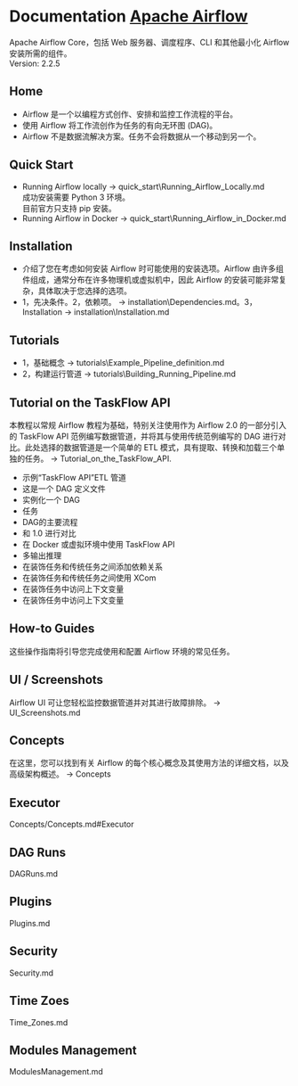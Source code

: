 # Documentation  [Apache Airflow](https://airflow.apache.org/docs/)
Apache Airflow Core，包括 Web 服务器、调度程序、CLI 和其他最小化 Airflow 安装所需的组件。  
Version: 2.2.5

## Home
* Airflow 是一个以编程方式创作、安排和监控工作流程的平台。
* 使用 Airflow 将工作流创作为任务的有向无环图 (DAG)。
* Airflow 不是数据流解决方案。任务不会将数据从一个移动到另一个。

## Quick Start
* Running Airflow locally -> quick_start\Running_Airflow_Locally.md  
  成功安装需要 Python 3 环境。  
  目前官方只支持 pip 安装。
* Running Airflow in Docker -> quick_start\Running_Airflow_in_Docker.md

## Installation
* 介绍了您在考虑如何安装 Airflow 时可能使用的安装选项。Airflow 由许多组件组成，通常分布在许多物理机或虚拟机中，因此 Airflow 的安装可能非常复杂，具体取决于您选择的选项。
* 1，先决条件。2，依赖项。 -> installation\Dependencies.md。3，Installation -> installation\Installation.md

## Tutorials
* 1，基础概念 -> tutorials\Example_Pipeline_definition.md
* 2，构建运行管道 -> tutorials\Building_Running_Pipeline.md

## Tutorial on the TaskFlow API
本教程以常规 Airflow 教程为基础，特别关注使用作为 Airflow 2.0 的一部分引入的 TaskFlow API 范例编写数据管道，并将其与使用传统范例编写的 DAG 进行对比。此处选择的数据管道是一个简单的 ETL 模式，具有提取、转换和加载三个单独的任务。 -> Tutorial_on_the_TaskFlow_API.
* 示例“TaskFlow API”ETL 管道
* 这是一个 DAG 定义文件
* 实例化一个 DAG
* 任务
* DAG的主要流程
* 和 1.0 进行对比
* 在 Docker 或虚拟环境中使用 TaskFlow API
* 多输出推理
* 在装饰任务和传统任务之间添加依赖关系
* 在装饰任务和传统任务之间使用 XCom
* 在装饰任务中访问上下文变量
* 在装饰任务中访问上下文变量

## How-to Guides
这些操作指南将引导您完成使用和配置 Airflow 环境的常见任务。

## UI / Screenshots
Airflow UI 可让您轻松监控数据管道并对其进行故障排除。 -> UI_Screenshots.md

## Concepts
在这里，您可以找到有关 Airflow 的每个核心概念及其使用方法的详细文档，以及高级架构概述。 -> Concepts

## Executor
Concepts/Concepts.md#Executor

## DAG Runs
DAGRuns.md

## Plugins
Plugins.md

## Security
Security.md

## Time Zoes
Time_Zones.md

## Modules Management
ModulesManagement.md
